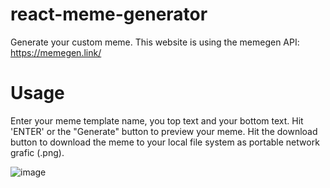 # react-meme-generator

Generate your custom meme.
This website is using the memegen API: https://memegen.link/

# Usage

Enter your meme template name, you top text and your bottom text. Hit 'ENTER' or the "Generate" button to preview your meme. Hit the download button to download the meme to your local file system as portable network grafic (.png).

![image](https://github.com/user-attachments/assets/65a23be3-9212-448e-a8c5-bc875867ebdf)


